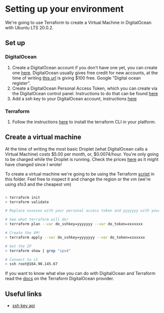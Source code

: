 # Setting up your environment

We're going to use Terraform to create a Virtual Machine in DigitalOcean with Ubuntu LTS 20.0.2.

## Set up

### DigitalOcean

1. Create a DigitalOcean account if you don't have one yet, you can create one [here](https://cloud.digitalocean.com/registrations/new). DigitalOcean usually gives free credit for new accounts, at the time of writing [this url](https://try.digitalocean.com/developerbrand/) is giving $100 free. Google "Digital ocean register".
2. Create a DigitalOcean Personal Access Token, which you can create via the DigitalOcean control panel. Instructions to do that can be found [here](https://www.digitalocean.com/community/tutorials/how-to-use-the-digitalocean-api-v2#HowToGenerateaPersonalAccessToken)
3. Add a ssh key to your DigitalOcean account, instructions [here](https://www.digitalocean.com/community/tutorials/how-to-use-ssh-keys-with-digitalocean-droplets)

### Terraform

1. Follow the instructions [here](https://learn.hashicorp.com/tutorials/terraform/install-cli) to install the terraform CLI in your platform.

## Create a virtual machine

At the time of writing the most basic Droplet (what DigitalOcean calls a Virtual Machine) costs $5.00 per month, or, $0.0074/hour. You're only going to be charged while the Droplet is running. Check the prices [here](https://www.digitalocean.com/pricing) as it might have changed since I wrote! 

To create a virtual machine we're going to be using the Terraform [script](main.tf) in this folder. Feel free to inspect it and change the region or the vm (we're using sfo3 and the cheapest vm)

```bash

> terraform init
> terraform validate

# Replace xxxxxxx with your personal access token and yyyyyyy with your ssh key id.

# See what terraform will do!
> terraform plan --var do_sshkey=yyyyyyy --var do_token=xxxxxxx

# Create the VM!
> terraform apply --var do_sshkey=yyyyyyy --var do_token=xxxxxxx

# Get the IP
> terraform show | grep "ipv4"

# Connect to it
> ssh root@164.90.145.67 
```

If you want to know what else you can do with DigitalOcean and Terraform read the [docs](https://registry.terraform.io/providers/digitalocean/digitalocean/latest/docs) on the Terraform DigitalOcean provider.

## Useful links
* [ssh key api](https://developers.digitalocean.com/documentation/v2/#ssh-keys)
